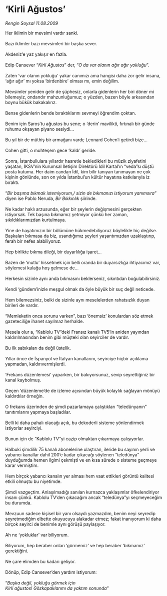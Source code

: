 # ‘Kirli Ağustos’

*Rengin Soysal 11.08.2009*

<div class="taraf_structure_2col_1zq">
<div class="margen_n">



 <p>Her iklimin bir mevsimi vardır sanki. <br/><br/>Bazı iklimler bazı mevsimleri bir başka sever. <br/><br/>Akdeniz’e yaz yakışır en fazla. <br/><br/>Edip Cansever “<i>Kirli Ağustos</i>” der, “<i>O da var olanın ağır ağır yokluğu</i>”. <br/><br/>Zaten ‘var olanın yokluğu’ yakar canımızı ama hangisi daha zor gelir insana, ‘ağır ağır’ mı yoksa ‘birdenbire’ olması mı, emin değilim. <br/><br/>Mevsimler yeniden gelir de şüphesiz, onlarla gidenlerin her biri döner mi bilemeyiz, ondandır mahzunluğumuz; o yüzden, bazen böyle arkasından boynu bükük bakakalırız. <br/><br/>Bense gidenlerin bende bıraktıklarını sevmeyi öğrendim çoktan. <br/><br/>Benim için Saros’tu ağustos bu sene; o ‘derin’ mavilikti, fırtınalı bir günde ruhumu okşayan piyano sesiydi... <br/><br/>Bu yıl bir de müthiş bir armağanı vardı; Leonard Cohen’i getirdi bize... <br/><br/>Cohen gitti, o muhteşem gece ‘kaldı’ geride. <br/><br/>Sonra, İstanbullulara yıllardır hasretle bekledikleri bu müzik ziyafetini yaşatan, İKSV’nin Kurumsal İletişim Direktörü İdil Kartal’ın “veda”sı düştü posta kutuma. Her daim candan İdil, kim bilir tanıyan tanımayan ne çok kişinin gönlünde, son on yılda İstanbul’un kültür hayatına katkılarıyla iz bıraktı. <br/><br/>“<i>Bir başıma bıkmak istemiyorum,/ sizin de bıkmanızı istiyorum yanımsıra</i>” diyen ise Pablo Neruda, <i>Bir Bıkkınlık</i> şiirinde. <br/><br/>Ne kadar haklı arzusunda, eğer bir şeylerin değişmesini gerçekten istiyorsak. Tek başına bıkmamız yetmiyor çünkü her zaman, sıkıldıklarımızdan kurtulmaya. <br/><br/>Yine de hayatımızın bir bölümüne hükmedebiliyoruz böylelikle hiç değilse. Başkaları bıkmasa da biz, usandığımız şeyleri yaşantımızdan uzaklaştırıp, ferah bir nefes alabiliyoruz. <br/><br/>Hep birlikte bıkma dileği, bir duyarlılığa işaret... <br/><br/>Bazen de ‘mutlu’ hissetmek için belli oranda bir duyarsızlığa ihtiyacımız var, söylemesi kulağa hoş gelmese de... <br/><br/>Herkesin sizinle aynı anda bıkmasını beklerseniz, sıkıntıdan boğulabilirsiniz. <br/><br/>Kendi ‘gündem’inizle meşgul olmak da öyle büyük bir suç değil neticede. <br/><br/>Hem bilemezsiniz, belki de sizinle aynı meselelerden rahatsızlık duyan birileri de vardır. <br/><br/>“Memleketin onca sorunu varken”, bazı ‘önemsiz’ konulardan söz etmek gazeteciliğe ihanet sayılmaz herhalde. <br/><br/>Mesela olur a, “Kablolu TV”deki Fransız kanalı TV5’in aniden yayından kaldırılmasından benim gibi müşteki olan seyirciler de vardır. <br/><br/>Bu ilk sabıkaları da değil üstelik. <br/><br/>Yıllar önce de İspanyol ve İtalyan kanallarını, seyirciye hiçbir açıklama yapmadan, kaldırıvermişlerdi. <br/><br/>‘Frekans düzenlemesi’ yaparken, bir bakıyorsunuz, sevip seyrettiğiniz bir kanal kaybolmuş. <br/><br/>Geçen ‘düzenleme’de de izleme açısından büyük kolaylık sağlayan mönüyü kaldırdılar örneğin. <br/><br/>O frekans üzerinden de şimdi pazarlamaya çalıştıkları “teledünyanın” tanıtımlarını yapmaya başladılar. <br/><br/>Belli ki daha pahalı olacağı açık, bu dekoderli sisteme yönlendirmek istiyorlar seyirciyi. <br/><br/>Bunun için de “Kablolu TV”yi cazip olmaktan çıkarmaya çalışıyorlar. <br/><br/>Halbuki şimdilik 75 kanalı abonelerine ulaştıran, ileride bu sayının yerli ve yabancı kanallar dahil 200’e kadar çıkacağı söylenen “teledünya” duyduğumda hemen ilgimi çekmişti ve en kısa sürede o sisteme geçmeye karar vermiştim. <br/><br/>Hem birçok yabancı kanalın yer alması hem vaat ettikleri görüntü kalitesi etkili olmuştu bu niyetimde. <br/><br/>Şimdi vazgeçtim. Anlaşılmadığı sanılan kurnazca yaklaşımlar öfkelendiriyor insanı çünkü. Kablolu TV’den çıkacağım ancak “teledünya”yı seçmeyeceğim bu durumda. <br/><br/>Mevzuun sadece kişisel bir yanı olsaydı yazmazdım, benim neyi seyredip seyretmediğim elbette okuyucuyu alakadar etmez; fakat inanıyorum ki daha birçok seyirci de benimle aynı görüşü paylaşıyor. <br/><br/>Ah ne ‘yokluklar’ var biliyorum. <br/><br/>Biliyorum, hep beraber onları ‘görmemiz’ ve hep beraber ‘bıkmamız’ gerektiğini. <br/><br/>Ne çare elimden bu kadarı geliyor. <br/><br/>Dönüp, Edip Cansever’den yardım istiyorum: <br/><br/>“<i>Başka değil, yokluğu görmek için</i> <i><br/>Kirli ağustos! Gözkapaklarımı da yaktım sonunda</i>”</p>
<br/>
<br/>
<br/>



<br/>


<div id="taraf_not">
</div>

</div>


</div>
